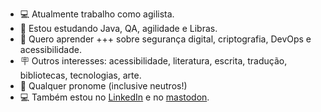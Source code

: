 - 💻 Atualmente trabalho como agilista.
- 📑 Estou estudando Java, QA, agilidade e Libras.
- 📌 Quero aprender +++ sobre segurança digital, criptografia, DevOps e acessibilidade.
- 🪧 Outros interesses: acessibilidade, literatura, escrita, tradução, bibliotecas, tecnologias, arte.
- 🔦 Qualquer pronome (inclusive neutros!)
- 💻 Também estou no <a href="https://www.linkedin.com/in/marianatk">LinkedIn</a> e no <a href="https://glitch.social/@yamakat">mastodon</a>.
